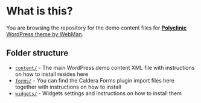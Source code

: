 # What is this?

You are browsing the repository for the demo content files for [**Polyclinic** WordPress theme by WebMan](http://www.webmandesign.eu/polyclinic-wordpress-theme/).

## Folder structure

* [`content/`](https://github.com/webmandesign/demo-content/tree/master/polyclinic/content) - The main WordPress demo content XML file with instructions on how to install resides here
* [`forms/`](https://github.com/webmandesign/demo-content/tree/master/polyclinic/forms) - You can find the Caldera Forms plugin import files here together with instructions on how to install
* [`widgets/`](https://github.com/webmandesign/demo-content/tree/master/polyclinic/widgets) - Widgets settings and instructions on how to install them
